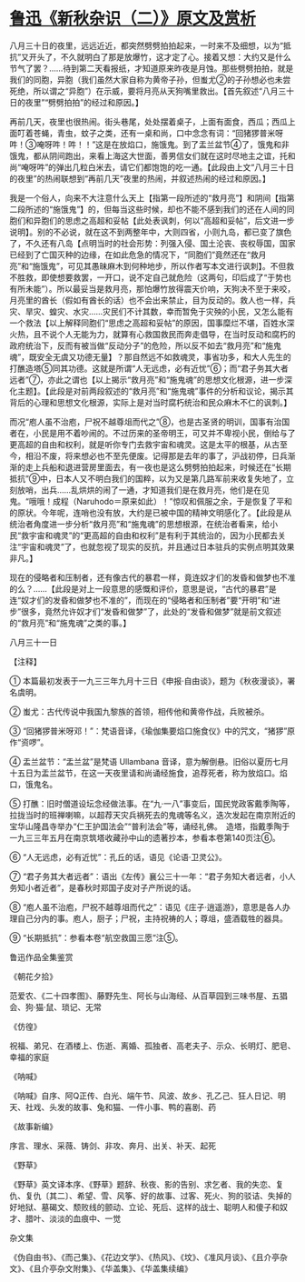 # [鲁迅《新秋杂识（二）》原文及赏析](https://www.vrrw.net/wx/8176.html)

八月三十日的夜里，远远近近，都突然劈劈拍拍起来，一时来不及细想，以为“抵抗”又开头了，不久就明白了那是放爆竹，这才定了心。接着又想：大约又是什么节气了罢？……待到第二天看报纸，才知道原来昨夜是月蚀。那些劈劈拍拍，就是我们的同胞，异胞（我们虽然大家自称为黄帝子孙，但蚩尤②的子孙想必也未尝死绝，所以谓之“异胞”）在示威，要将月亮从天狗嘴里救出。【首先叙述“八月三十日的夜里”“劈劈拍拍”的经过和原因。】

再前几天，夜里也很热闹。街头巷尾，处处摆着桌子，上面有面食，西瓜；西瓜上面叮着苍蝇，青虫，蚊子之类，还有一桌和尚，口中念念有词：“回猪猡普米呀吽！③唵呀吽！吽！！”这是在放焰口，施饿鬼。到了盂兰盆节④了，饿鬼和非饿鬼，都从阴间跑出，来看上海这大世面，善男信女们就在这时尽地主之谊，托和尚“唵呀吽”的弹出几粒白米去，请它们都饱饱的吃一通。【此段由上文“八月三十日的夜里”的热闹联想到“再前几天”夜里的热闹，并叙述热闹的经过和原因。】



我是一个俗人，向来不大注意什么天上【指第一段所述的“救月亮”】和阴间【指第二段所述的“施饿鬼”】的，但每当这些时候，却也不能不感到我们的还在人间的同胞们和异胞们的思虑之高超和妥帖【此处表讽刺，何以“高超和妥帖”，后文进一步说明】。别的不必说，就在这不到两整年中，大则四省，小则九岛，都已变了旗色了，不久还有八岛【点明当时的社会形势：列强入侵、国土沦丧、丧权辱国，国家已经到了亡国灭种的边缘，在如此危急的情况下，“同胞们”竟然还在“救月亮”和“施饿鬼”，可见其愚昧麻木到何种地步，所以作者写本文进行讽刺】。不但救不胜救，即使想要救罢，一开口，说不定自己就危险（这两句，印后成了“于势也有所未能”）。所以最妥当是救月亮，那怕爆竹放得震天价响，天狗决不至于来咬，月亮里的酋长（假如有酋长的话）也不会出来禁止，目为反动的。救人也一样，兵灾、旱灾、蝗灾、水灾……灾民们不计其数，幸而暂免于灾殃的小民，又怎么能有一个救法【以上解释同胞们“思虑之高超和妥帖”的原因，国事糜烂不堪，百姓水深火热，且不说个人无能为力，就算有心救国救民而奔走倡导，在当时反动和腐朽的政府统治下，反而有被当做“反动分子”的危险，所以反不如去“救月亮”和“施鬼魂”，既安全无虞又功德无量】？那自然远不如救魂灵，事省功多，和大人先生的打醮造塔⑤同其功德。这就是所谓“人无远虑，必有近忧”⑥；而“君子务其大者远者”⑦，亦此之谓也【以上揭示“救月亮”和“施鬼魂”的思想文化根源，进一步深化主题】。【此段是对前两段叙述的“救月亮”和“施鬼魂”事件的分析和议论，揭示其背后的心理和思想文化根源，实际上是对当时腐朽统治和民众麻木不仁的讽刺。】

而况“庖人虽不治庖，尸祝不越尊俎而代之”⑧，也是古圣贤的明训，国事有治国者在，小民是用不着吵闹的。不过历来的圣帝明王，可又并不卑视小民，倒给与了更高超的自由和权利，就是听你专门去救宇宙和魂灵。这是太平的根基，从古至今，相沿不废，将来想必也不至先便废。记得那是去年的事了，沪战初停，日兵渐渐的走上兵船和退进营房里面去，有一夜也是这么劈劈拍拍起来，时候还在“长期抵抗”⑨中，日本人又不明白我们的国粹，以为又是第几路军前来收复失地了，立刻放哨，出兵……乱烘烘的闹了一通，才知道我们是在救月亮，他们是在见鬼。“哦哦！成程（Naruhodo＝原来如此）！”惊叹和佩服之余，于是恢复了平和的原状。今年呢，连哨也没有放，大约是已被中国的精神文明感化了。【此段是从统治者角度进一步分析“救月亮”和“施鬼魂”的思想根源，在统治者看来，给小民“救宇宙和魂灵”的“更高超的自由和权利”是有利于其统治的，因为小民都去关注“宇宙和魂灵”了，也就忽视了现实的反抗，并且通过日本驻兵的实例点明其效果非凡。】

现在的侵略者和压制者，还有像古代的暴君一样，竟连奴才们的发昏和做梦也不准的么？……【此段是对上一段意思的感慨和评价，意思是说，“古代的暴君”是连“奴才们的发昏和做梦也不准的”，而现在的“侵略者和压制者”要“开明”和“进步”很多，竟然允许奴才们“发昏和做梦”了，此处的“发昏和做梦”就是前文叙述的“救月亮”和“施鬼魂”之类的事。】

八月三十一日





【注释】

① 本篇最初发表于一九三三年九月十三日《申报·自由谈》，题为《秋夜漫谈》，署名虞明。

② 蚩尤：古代传说中我国九黎族的首领，相传他和黄帝作战，兵败被杀。

③ “回猪猡普米呀邓！”：梵语音译，《瑜伽集要焰口施食仪》中的咒文，“猪猡”原作“资啰”。

④ 盂兰盆节：“盂兰盆”是梵语 Ullambana 音译，意为解倒悬。旧俗以夏历七月十五日为盂兰盆节，在这一天夜里请和尚诵经施食，追荐死者，称为放焰口。焰口，饿鬼名。

⑤ 打醮：旧时僧道设坛念经做法事。在“九·一八”事变后，国民党政客戴季陶等，拉拢当时的班禅喇嘛，以超荐天灾兵祸死去的鬼魂等名义，迭次发起在南京附近的宝华山隆昌寺举办“仁王护国法会”“普利法会”等，诵经礼佛。　造塔，指戴季陶于一九三三年五月在南京筑塔收藏孙中山的遗著抄本，参看本卷第140页注⑥。

⑥ “人无远虑，必有近忧”：孔丘的话，语见《论语·卫灵公》。

⑦ “君子务其大者远者”：语出《左传》襄公三十一年：“君子务知大者远者，小人务知小者近者”，是春秋时郑国子皮对子产所说的话。

⑧ “庖人虽不治庖，尸祝不越尊俎而代之”：语见《庄子·逍遥游》，意思是各人办理自己分内的事。庖人，厨子；尸祝，主持祝祷的人；尊俎，盛酒载牲的器具。



⑨ “长期抵抗”：参看本卷“航空救国三愿”注⑤。

鲁迅作品全集鉴赏

《朝花夕拾》

范爱农、《二十四孝图》、藤野先生、阿长与山海经、从百草园到三味书屋、五猖会、狗·猫·鼠、琐记、无常

《仿徨》

祝福、弟兄、在酒楼上、伤逝、离婚、孤独者、高老夫子、示众、长明灯、肥皂、幸福的家庭

《呐喊》

《呐喊》自序、阿Q正传、白光、端午节、风波、故乡、孔乙己、狂人日记、明天、社戏、头发的故事、兔和猫、一件小事、鸭的喜剧、药

《故事新编》

序言、理水、采薇、铸剑、非攻、奔月、出关、补天、起死

《野草》

《野草》英文译本序、《野草》题辞、秋夜、影的告别、求乞者、我的失恋、复仇、复仇〔其二〕、希望、雪、风筝、好的故事、过客、死火、狗的驳诘、失掉的好地狱、墓碣文、颓败线的颤动、立论、死后、这样的战士、聪明人和傻子和奴才、腊叶、淡淡的血痕中、一觉

杂文集

《伪自由书》、《而己集》、《花边文学》、《热风》、《坟》、《准风月谈》、《且介亭杂文》、《且介亭杂文附集》、《华盖集》、《华盖集续编》

